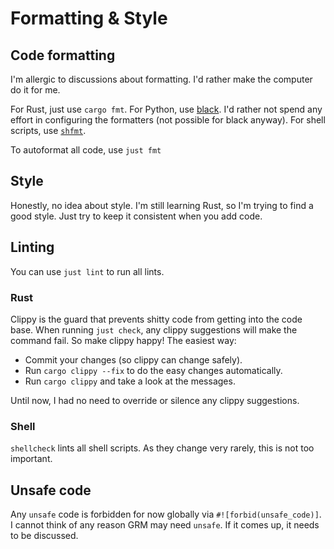 # Formatting & Style

## Code formatting

I'm allergic to discussions about formatting. I'd rather make the computer do it
for me.

For Rust, just use `cargo fmt`. For Python, use
[black](https://github.com/psf/black). I'd rather not spend any effort in
configuring the formatters (not possible for black anyway). For shell scripts,
use [`shfmt`](https://github.com/mvdan/sh).

To autoformat all code, use `just fmt`

## Style

Honestly, no idea about style. I'm still learning Rust, so I'm trying to find a
good style. Just try to keep it consistent when you add code.

## Linting

You can use `just lint` to run all lints.

### Rust

Clippy is the guard that prevents shitty code from getting into the code base.
When running `just check`, any clippy suggestions will make the command fail.
So make clippy happy! The easiest way:

* Commit your changes (so clippy can change safely).
* Run `cargo clippy --fix` to do the easy changes automatically.
* Run `cargo clippy` and take a look at the messages.

Until now, I had no need to override or silence any clippy suggestions.

### Shell

`shellcheck` lints all shell scripts. As they change very rarely, this is not
too important.

## Unsafe code

Any `unsafe` code is forbidden for now globally via `#![forbid(unsafe_code)]`.
I cannot think of any reason GRM may need `unsafe`. If it comes up, it needs to
be discussed.
